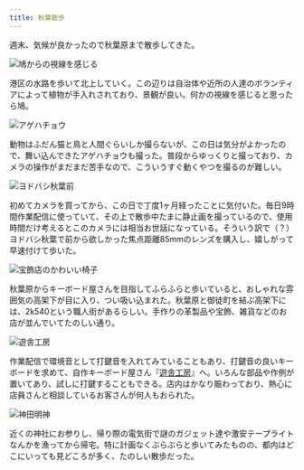 ```yaml
---
title: 秋葉散歩
---
```

週末、気候が良かったので秋葉原まで散歩してきた。

![](https://lh4.googleusercontent.com/wSr6gpCK6Q4vS9GZKWs8rHct_9_lRxx2TKTVOnWVwzzkb70v6KpKk1z6URbw4naW0GDZJmxVXeRwuDkG3f_b_t4Hx7pswEf_fBE3z8X4_3q3uLnqjbmHlBkgveWCD6TomdR3swS_qRnDm5JQGjHCEIC5tvPfApJhhFfwoJx12FjWVfIWXb7HijEm4Q "鳩からの視線を感じる")

港区の水路を歩いて北上していく。この辺りは自治体や近所の人達のボランティアによって植物が手入れされており、景観が良い。何かの視線を感じると思ったら鳩。

![](https://lh6.googleusercontent.com/Ur9-21QQNR2QfFtAJp_PKDLyEvcgygF_ZCoGQqoTet4_HIkg-irzhnZWoIfenzNXZy_kj5eOIIecnCi7SjmE4kSlM-bLS8F15dFYFgNeGeRBuKwn__dYIAzEzAwzbSiwdKNKRTBM1P06iTq9KpDTQIMcO4YhdfXCjKZ84wJJlFM60Pjcg2eLgRn8lA "アゲハチョウ")

動物はふだん猫と鳥と人間ぐらいしか撮らないが、この日は気分がよかったので、舞い込んできたアゲハチョウも撮った。普段からゆっくりと撮っており、カメラの操作がまだまだ苦手なので、こういうすぐ動くやつを撮るのが難しい。

![](https://lh4.googleusercontent.com/S44ftCIA632cb1Dqdq2CsNL3unpaGr_VhAyErKH3w9JPJzRbXq2fNWn8EnNxkHty53c71c53xxp3tDV16XoRd3ZrKLGfuKgHTltYdl2Nwox0hzUQbRLFUK4b_AaH8u5AdDcUJveWUHCUAW2a-4mj2-fj-JnC-kpfiqDbze3ILJhSF3KZBPOkfISJ3Q "ヨドバシ秋葉前")

初めてカメラを買ってから、この日で丁度1ヶ月経ったことに気付いた。毎日9時間作業配信に使っていて、その上で散歩中たまに静止画を撮っているので、使用時間だけ考えるとこのカメラには相当お世話になっている。そういう訳で（？）ヨドバシ秋葉で前から欲しかった焦点距離85mmのレンズを購入し、嬉しがって早速付けて歩いた。

![](https://lh6.googleusercontent.com/qpbOs6n7br3Oz6oSeCc2TXeqf2wkxGTknzsOOkajEqpM-LnfLTXRbBYm4lZMju28bzsnOLBK7f47iNE6SZf87o33s2HGwBhnNaP6kzbxcNOOEHVVbqgdgtgEiItrbCJo1N5EMzlTlL9YEPxIiV3MVgAaQHtG7yo1ho7i9nFfMGwC1NgvqREs2aOsrw "宝飾店のかわいい椅子")

秋葉原からキーボード屋さんを目指してふらふらと歩いていると、おしゃれな雰囲気の高架下が目に入り、つい吸い込まれた。秋葉原と御徒町を結ぶ高架下には、2k540という職人街があるらしい。手作りの革製品や宝飾、雑貨などのお店が並んでいてたのしい通り。

![](https://lh3.googleusercontent.com/mCdissuQ5z6ESmnhE_XAicHVQH6lfI5aaCoMJ1FHBodDiCWIDpiAmWhbcnBQSaBsOgg6uKRs-vTpvAn9Hk5zgQ_570noQWVLh4c9W7UpxJUz_UY5NoWek7QUlzkcTPIXM4i4A_IZU21LuYfnv6a0-Zo-Pli0HXkJAIAOfbj6sVlzxSqv2_tjdrwjow "遊舎工房")

作業配信で環境音として打鍵音を入れてみていることもあり、打鍵音の良いキーボードを求めて、自作キーボード屋さん『[遊舎工房](https://yushakobo.jp/)』へ。いろんな部品や作例が置いてあり、試しに打鍵することもできる。店内はかなり賑わっており、熱心に店員さんと相談しているお客さんが何人もおられた。

![](https://lh6.googleusercontent.com/ZQrxLeS6BPMGGtxWeKiFMecg-Bsty3T0m2dgQM1TD9yaWn6VHGvUakSipTtT1v1qY7VYk2eYt2Dz-S-Z7SlbsgRRxHq8AiRnZvi1eBHBhP6cngrXnl7nvUN9FGk_yUALRQiN8WQ5-UH6w951TPl1c48-L-cWeq0kqKzC0KHEBI_lT8sOtD1UhhjDhA "神田明神")

近くの神社にお参りし、帰り際の電気街で謎のガジェット達や激安テープライトなんかを漁ってから帰宅。特に計画なくぶらぶらと歩いてみたものの、都内はどこにいっても見どころが多く、たのしい散歩だった。
